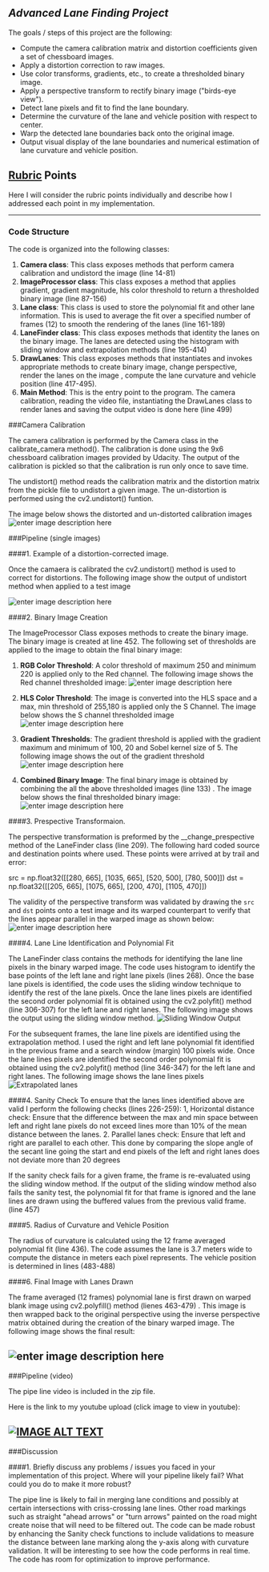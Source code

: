 

***Advanced Lane Finding Project***
-----------------------------------

The goals / steps of this project are the following:

* Compute the camera calibration matrix and distortion coefficients given a set of chessboard images.
* Apply a distortion correction to raw images.
* Use color transforms, gradients, etc., to create a thresholded binary image.
* Apply a perspective transform to rectify binary image ("birds-eye view").
* Detect lane pixels and fit to find the lane boundary.
* Determine the curvature of the lane and vehicle position with respect to center.
* Warp the detected lane boundaries back onto the original image.
* Output visual display of the lane boundaries and numerical estimation of lane curvature and vehicle position.

## [Rubric](https://review.udacity.com/#!/rubrics/571/view) Points
Here I will consider the rubric points individually and describe how I addressed each point in my implementation.  

---
### Code Structure
The code is organized into the following classes:
1. **Camera class**: This class exposes methods that perform camera calibration and undistord the image (line 14-81)
2. **ImageProcessor class**: This class exposes a method that applies gradient, gradient magnitude, hls color threshold to return a thresholded binary image (line 87-156)
3. **Lane class**: This class is used to store the polynomial fit and other lane information. This is used to average the fit over a specified number of frames (12) to smooth the rendering of the lanes (line 161-189)
4. **LaneFinder class**: This class exposes methods that identity the lanes on the binary image. The lanes are detected using the histogram with sliding window and extrapolation methods (line 195-414)
5. **DrawLanes**: This class exposes methods that instantiates and invokes appropriate methods to create binary image, change perspective, render the lanes on the image , compute the lane curvature and vehicle position (line 417-495).
6. **Main Method**: This is the entry point to the program.  The camera calibration, reading the video file, instantiating the DrawLanes class to render lanes and saving the output video is done here (line 499)

###Camera Calibration

The camera calibration is performed by the Camera class in the calibrate_camera method().  The calibration is done using the 9x6 chessboard calibration images provided by Udacity.  The output of the calibration is pickled so that the calibration is run only once to save time.  

The undistort() method reads the calibration matrix and the distortion matrix from the pickle file to undistort a given image.  The un-distortion is performed using the cv2.undistort() funtion. 

The image below shows the distorted and un-distorted calibration images
![enter image description here](https://raw.githubusercontent.com/neelks72/AdvancedLaneFinding/master/calibration_image.png)

###Pipeline (single images)

####1. Example of a distortion-corrected image.

Once the camaera is calibrated the cv2.undistort() method is used to correct for distortions. The following image show the output of undistort method when applied to a test image

![enter image description here](https://github.com/neelks72/AdvancedLaneFinding/blob/master/Distored_Undistored.png?raw=true)

####2. Binary Image Creation

The ImageProcessor Class exposes methods to create the binary image. The binary image is created at line 452. The following set of thresholds are applied to the image to obtain the final binary image:

1. **RGB Color Threshold**: A color threshold of maximum 250 and minimum 220 is applied only to the Red channel. The following image shows the Red channel thresholded image:
![enter image description here](https://github.com/neelks72/AdvancedLaneFinding/blob/master/red_threshold.png?raw=true)

2. **HLS Color Threshold**: The image is converted into the HLS space and a max, min threshold of 255,180 is applied only the S Channel. The image below shows the S channel thresholded image
![enter image description here](https://github.com/neelks72/AdvancedLaneFinding/blob/master/mag_threshold.png?raw=true)

3. **Gradient Thresholds**:  The gradient threshold is applied with the gradient maximum and minimum of 100, 20 and Sobel kernel size of 5. The following image shows the out of the gradient threshold
![enter image description here](https://github.com/neelks72/AdvancedLaneFinding/blob/master/grad_threshold.png?raw=true)

4. **Combined Binary Image**: The final binary image is obtained by combining the all the above thresholded images (line 133) . The image below shows the final thresholded binary image:
![enter image description here](https://github.com/neelks72/AdvancedLaneFinding/blob/master/final_threshold.png?raw=true)


####3. Prespective Transformaion.

The perspective transformation is preformed by the __change_prespective method of the LaneFinder class (line 209).  The following hard coded source and destination points where used. These points were arrived at by trail and error:

 src = np.float32([[280, 665], [1035, 665], [520, 500], [780, 500]])
 dst = np.float32([[205, 665], [1075, 665], [200, 470], [1105, 470]])

The validity of the perspective transform was validated by drawing the `src` and `dst` points onto a test image and its warped counterpart to verify that the lines appear parallel in the warped image as shown below:
![enter image description here](https://github.com/neelks72/AdvancedLaneFinding/blob/master/Binary_Warped.png?raw=true)


####4. Lane Line Identification and Polynomial Fit

The LaneFinder class contains the methods for identifying the lane line pixels in the binary warped image. The code uses histogram to identify the base points of the left lane and right lane pixels (lines 268). Once the base lane pixels is identified, the code uses the sliding window technique to identify the rest of the lane pixels. Once the lane lines pixels are identified the second order polynomial fit is obtained using the cv2.polyfit() method (line 306-307) for the left lane and right lanes. The following image shows the output using the sliding window method.
![Sliding Window Output](https://github.com/neelks72/AdvancedLaneFinding/blob/master/sliding_window_lane.png?raw=true)

For the subsequent frames, the lane line pixels are identified using the extrapolation method. I used the right and left lane polynomial fit identified in the previous frame and a  search window (margin)  100 pixels wide.  Once the lane lines pixels are identified the second order polynomial fit is obtained using the cv2.polyfit() method (line 346-347) for the left lane and right lanes. The following image shows the lane lines pixels 
![Extrapolated lanes](https://github.com/neelks72/AdvancedLaneFinding/blob/master/extrapolated_lane.png?raw=true)

####4. Sanity Check
To ensure that the lanes lines identified above are valid I perform the following checks (lines 226-259):
1, Horizontal distance check: Ensure that the difference between the max and min space between left and right lane pixels do not exceed lines more than 10% of the mean distance between the lanes.
2. Parallel lanes check: Ensure that left and right are parallel to each other. This done by comparing the slope angle of the secant line going the start and end pixels of the left and right lanes does not deviate more than 20 degrees 

If the sanity check fails for a given frame, the frame is re-evaluated using the sliding window method.  If the output of the sliding window method also fails the sanity test, the polynomial fit for that frame is ignored and the lane lines are drawn using the buffered values from the previous valid frame. (line 457)

####5. Radius of Curvature and Vehicle Position

The radius of curvature is calculated using the 12 frame averaged polynomial fit (line 436).  The code assumes the lane is 3.7 meters wide to compute the distance in meters each pixel represents.  The vehicle position is determined in lines (483-488)

####6. Final Image with Lanes Drawn 

The frame averaged (12 frames) polynomial lane is first drawn on warped blank image using cv2.polyfill() method (lienes 463-479) . This image is then wrapped back to the original perspective using the inverse perspective matrix obtained during the creation of the binary warped image. The following image shows the final result:

![enter image description here](https://github.com/neelks72/AdvancedLaneFinding/blob/master/lane_rendered.png?raw=true)
---

###Pipeline (video)

The pipe line video is included in the zip file.  

Here is the link to my youtube upload (click image to view in youtube):

[![IMAGE ALT TEXT](https://github.com/neelks72/AdvancedLaneFinding/blob/master/youtube.PNG?raw=true)](https://youtu.be/y5hOG8MIOgM "Advanced Lane Finding")
---

###Discussion

####1. Briefly discuss any problems / issues you faced in your implementation of this project.  Where will your pipeline likely fail?  What could you do to make it more robust?

The pipe line is likely to fail in merging lane conditions and  possibly at certain intersections with criss-crossing lane lines.  Other road markings such as straight "ahead arrows" or "turn arrows" painted on the road might create noise that will need to be filtered out.  The code can be made robust by enhancing the Sanity check functions to include validations to measure the distance between lane marking along the y-axis along with curvature validation.
It will be interesting to see how the code performs in real time.  The code has  room for optimization to improve performance.   